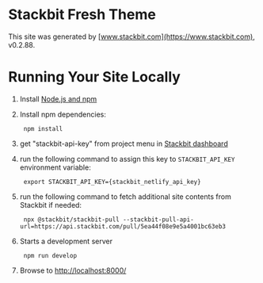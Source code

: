 # Stackbit Fresh Theme

This site was generated by [www.stackbit.com](https://www.stackbit.com), v0.2.88.

# Running Your Site Locally

1. Install [Node.js and npm](https://nodejs.org/en/)

1. Install npm dependencies:

        npm install

1. get "stackbit-api-key" from project menu in [Stackbit dashboard](https://app.stackbit.com/dashboard)

1. run the following command to assign this key to `STACKBIT_API_KEY` environment variable:

        export STACKBIT_API_KEY={stackbit_netlify_api_key}

1. run the following command to fetch additional site contents from Stackbit if needed:

        npx @stackbit/stackbit-pull --stackbit-pull-api-url=https://api.stackbit.com/pull/5ea44f08e9e5a4001bc63eb3

1. Starts a development server

        npm run develop

1. Browse to [http://localhost:8000/](http://localhost:8000/)
